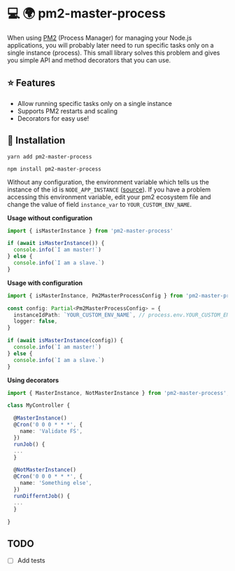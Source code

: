 # 💻 🌍 pm2-master-process

When using [PM2](https://github.com/Unitech/pm2) (Process Manager) for managing your Node.js applications,
you will probably later need to run specific tasks only on a single instance (process). This small library solves
this problem and gives you simple API and method decorators that you can use.

## ⭐️ Features

- Allow running specific tasks only on a single instance
- Supports PM2 restarts and scaling
- Decorators for easy use!

## 🚀 Installation

```
yarn add pm2-master-process
```
```
npm install pm2-master-process
```


Without any configuration, the environment variable which tells us the instance of the id is `NODE_APP_INSTANCE` ([source](https://pm2.keymetrics.io/docs/usage/environment/)).
If you have a problem accessing this environment variable, edit your pm2 ecosystem file and change the value of field `instance_var` to `YOUR_CUSTOM_ENV_NAME`.

**Usage without configuration**

```typescript
import { isMasterInstance } from 'pm2-master-process'

if (await isMasterInstance()) {
  console.info(`I am master!`)
} else {
  console.info(`I am a slave.`)
}
```

**Usage with configuration**
```typescript
import { isMasterInstance, Pm2MasterProcessConfig } from 'pm2-master-process'

const config: Partial<Pm2MasterProcessConfig> = {
  instanceIdPath: `YOUR_CUSTOM_ENV_NAME`, // process.env.YOUR_CUSTOM_ENV_NAME
  logger: false,
}

if (await isMasterInstance(config)) {
  console.info(`I am master!`)
} else {
  console.info(`I am a slave.`)
}
```

**Using decorators**

```typescript
import { MasterInstance, NotMasterInstance } from 'pm2-master-process';

class MyController {

  @MasterInstance()
  @Cron('0 0 0 * * *', {
    name: 'Validate FS',
  })
  runJob() {
  ...
  }

  @NotMasterInstance()
  @Cron('0 0 0 * * *', {
    name: 'Something else',
  })
  runDifferntJob() {
  ...
  }

}
```

## TODO

- [ ] Add tests
